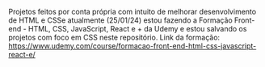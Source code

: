 Projetos feitos por conta própria com intuito de melhorar desenvolvimento de HTML e CSSe atualmente (25/01/24) estou fazendo a Formação Front-end - HTML, CSS, JavaScript, React e + da Udemy e estou salvando os projetos com foco em CSS neste repositório. Link da formação: https://www.udemy.com/course/formacao-front-end-html-css-javascript-react-e/
